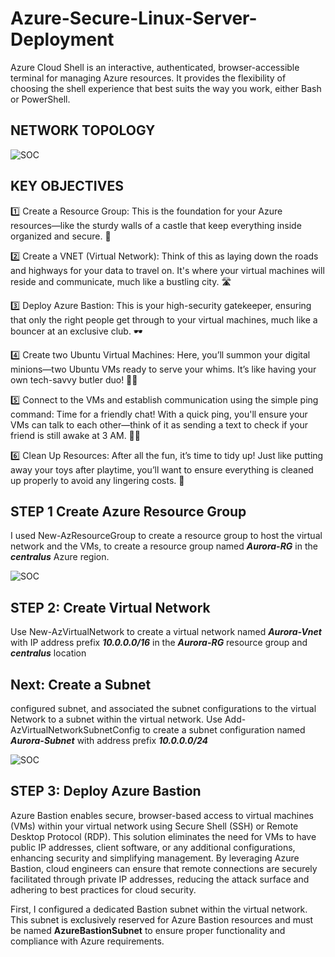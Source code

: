 # Azure-Secure-Linux-Server-Deployment
Azure Cloud Shell is an interactive, authenticated, browser-accessible terminal for managing Azure resources. It provides the flexibility of choosing the shell experience that best suits the way you work, either Bash or PowerShell.

## NETWORK TOPOLOGY
 ![SOC](https://github.com/Virus192/Azure-Secure-Linux-Server-Deployment/blob/main/Images/photo_5825543737802081412_w.jpg)

 ## KEY OBJECTIVES
 1️⃣ Create a Resource Group: This is the foundation for your Azure resources—like the sturdy walls of a castle that keep everything inside organized and secure. 🏰

2️⃣ Create a VNET (Virtual Network): Think of this as laying down the roads and highways for your data to travel on. It's where your virtual machines will reside and communicate, much like a bustling city. 🛣️

3️⃣ Deploy Azure Bastion: This is your high-security gatekeeper, ensuring that only the right people get through to your virtual machines, much like a bouncer at an exclusive club. 🕶️

4️⃣ Create two Ubuntu Virtual Machines: Here, you’ll summon your digital minions—two Ubuntu VMs ready to serve your whims. It’s like having your own tech-savvy butler duo! 🤖🤖

5️⃣ Connect to the VMs and establish communication using the simple ping command: Time for a friendly chat! With a quick ping, you'll ensure your VMs can talk to each other—think of it as sending a text to check if your friend is still awake at 3 AM. 📱💬

6️⃣ Clean Up Resources: After all the fun, it’s time to tidy up! Just like putting away your toys after playtime, you’ll want to ensure everything is cleaned up properly to avoid any lingering costs. 🧹

## STEP 1 Create Azure Resource Group

I used New-AzResourceGroup to create a resource group to host the virtual network and the VMs, to create a resource group named ***Aurora-RG*** in the ***centralus*** Azure region.

![SOC](https://github.com/Virus192/Azure-Secure-Linux-Server-Deployment/blob/main/Images/photo_5823291937988397667_w.jpg)

## STEP 2: Create Virtual Network
Use New-AzVirtualNetwork to create a virtual network named ***Aurora-Vnet*** with IP address prefix ***10.0.0.0/16*** in the ***Aurora-RG*** resource group and ***centralus*** location

## Next: Create a Subnet 
configured subnet, and associated the subnet configurations to the virtual Network to a subnet within the virtual network. Use Add-AzVirtualNetworkSubnetConfig to create a subnet configuration named ***Aurora-Subnet*** with address prefix ***10.0.0.0/24***

![SOC](https://github.com/Virus192/Azure-Secure-Linux-Server-Deployment/blob/main/Images/photo_5825543737802081335_w.jpg)

## STEP 3: Deploy Azure Bastion
Azure Bastion enables secure, browser-based access to virtual machines (VMs) within your virtual network using Secure Shell (SSH) or Remote Desktop Protocol (RDP). This solution eliminates the need for VMs to have public IP addresses, client software, or any additional configurations, enhancing security and simplifying management. By leveraging Azure Bastion, cloud engineers can ensure that remote connections are securely facilitated through private IP addresses, reducing the attack surface and adhering to best practices for cloud security.

First, I configured a dedicated Bastion subnet within the virtual network. This subnet is exclusively reserved for Azure Bastion resources and must be named **AzureBastionSubnet** to ensure proper functionality and compliance with Azure requirements.
